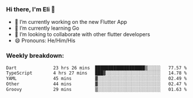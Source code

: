 ### Hi there, I'm Eli 👋
- 🔭 I’m currently working on the new Flutter App
- 🌱 I’m currently learning Go
- 🦄 I’m looking to collaborate with other flutter developers
- 😄 Pronouns: He/Him/His

### Weekly breakdown:
<!--START_SECTION:waka-->

```txt
Dart              23 hrs 26 mins  ███████████████████▒░░░░░   77.57 %
TypeScript        4 hrs 27 mins   ███▓░░░░░░░░░░░░░░░░░░░░░   14.78 %
YAML              45 mins         ▓░░░░░░░░░░░░░░░░░░░░░░░░   02.49 %
Other             44 mins         ▓░░░░░░░░░░░░░░░░░░░░░░░░   02.47 %
Groovy            29 mins         ▒░░░░░░░░░░░░░░░░░░░░░░░░   01.63 %
```

<!--END_SECTION:waka-->
